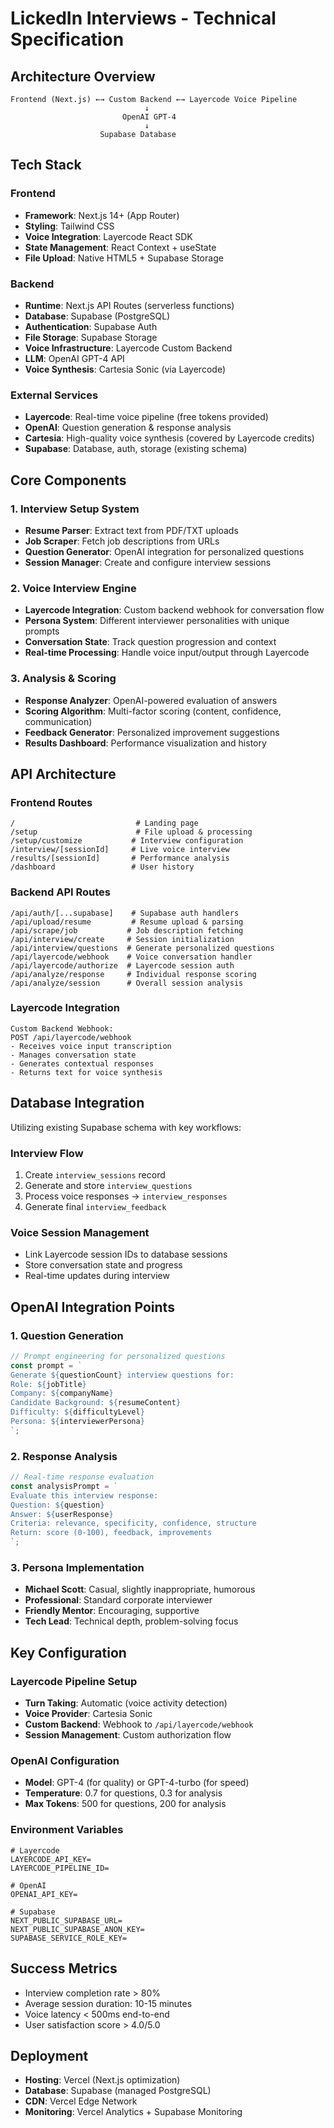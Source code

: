 # LickedIn Interviews - Technical Specification

## Architecture Overview

```
Frontend (Next.js) ←→ Custom Backend ←→ Layercode Voice Pipeline
                              ↓
                         OpenAI GPT-4
                              ↓
                    Supabase Database
```

## Tech Stack

### Frontend
- **Framework**: Next.js 14+ (App Router)
- **Styling**: Tailwind CSS
- **Voice Integration**: Layercode React SDK
- **State Management**: React Context + useState
- **File Upload**: Native HTML5 + Supabase Storage

### Backend
- **Runtime**: Next.js API Routes (serverless functions)
- **Database**: Supabase (PostgreSQL)
- **Authentication**: Supabase Auth
- **File Storage**: Supabase Storage
- **Voice Infrastructure**: Layercode Custom Backend
- **LLM**: OpenAI GPT-4 API
- **Voice Synthesis**: Cartesia Sonic (via Layercode)

### External Services
- **Layercode**: Real-time voice pipeline (free tokens provided)
- **OpenAI**: Question generation & response analysis
- **Cartesia**: High-quality voice synthesis (covered by Layercode credits)
- **Supabase**: Database, auth, storage (existing schema)

## Core Components

### 1. Interview Setup System
- **Resume Parser**: Extract text from PDF/TXT uploads
- **Job Scraper**: Fetch job descriptions from URLs
- **Question Generator**: OpenAI integration for personalized questions
- **Session Manager**: Create and configure interview sessions

### 2. Voice Interview Engine
- **Layercode Integration**: Custom backend webhook for conversation flow
- **Persona System**: Different interviewer personalities with unique prompts
- **Conversation State**: Track question progression and context
- **Real-time Processing**: Handle voice input/output through Layercode

### 3. Analysis & Scoring
- **Response Analyzer**: OpenAI-powered evaluation of answers
- **Scoring Algorithm**: Multi-factor scoring (content, confidence, communication)
- **Feedback Generator**: Personalized improvement suggestions
- **Results Dashboard**: Performance visualization and history

## API Architecture

### Frontend Routes
```
/                           # Landing page
/setup                      # File upload & processing
/setup/customize           # Interview configuration
/interview/[sessionId]     # Live voice interview
/results/[sessionId]       # Performance analysis
/dashboard                 # User history
```

### Backend API Routes
```
/api/auth/[...supabase]    # Supabase auth handlers
/api/upload/resume         # Resume upload & parsing
/api/scrape/job           # Job description fetching
/api/interview/create     # Session initialization
/api/interview/questions  # Generate personalized questions
/api/layercode/webhook    # Voice conversation handler
/api/layercode/authorize  # Layercode session auth
/api/analyze/response     # Individual response scoring
/api/analyze/session      # Overall session analysis
```

### Layercode Integration
```
Custom Backend Webhook:
POST /api/layercode/webhook
- Receives voice input transcription
- Manages conversation state
- Generates contextual responses
- Returns text for voice synthesis
```

## Database Integration

Utilizing existing Supabase schema with key workflows:

### Interview Flow
1. Create `interview_sessions` record
2. Generate and store `interview_questions`
3. Process voice responses → `interview_responses`
4. Generate final `interview_feedback`

### Voice Session Management
- Link Layercode session IDs to database sessions
- Store conversation state and progress
- Real-time updates during interview

## OpenAI Integration Points

### 1. Question Generation
```javascript
// Prompt engineering for personalized questions
const prompt = `
Generate ${questionCount} interview questions for:
Role: ${jobTitle}
Company: ${companyName}
Candidate Background: ${resumeContent}
Difficulty: ${difficultyLevel}
Persona: ${interviewerPersona}
`;
```

### 2. Response Analysis
```javascript
// Real-time response evaluation
const analysisPrompt = `
Evaluate this interview response:
Question: ${question}
Answer: ${userResponse}
Criteria: relevance, specificity, confidence, structure
Return: score (0-100), feedback, improvements
`;
```

### 3. Persona Implementation
- **Michael Scott**: Casual, slightly inappropriate, humorous
- **Professional**: Standard corporate interviewer
- **Friendly Mentor**: Encouraging, supportive
- **Tech Lead**: Technical depth, problem-solving focus

## Key Configuration

### Layercode Pipeline Setup
- **Turn Taking**: Automatic (voice activity detection)
- **Voice Provider**: Cartesia Sonic
- **Custom Backend**: Webhook to `/api/layercode/webhook`
- **Session Management**: Custom authorization flow

### OpenAI Configuration
- **Model**: GPT-4 (for quality) or GPT-4-turbo (for speed)
- **Temperature**: 0.7 for questions, 0.3 for analysis
- **Max Tokens**: 500 for questions, 200 for analysis

### Environment Variables
```env
# Layercode
LAYERCODE_API_KEY=
LAYERCODE_PIPELINE_ID=

# OpenAI
OPENAI_API_KEY=

# Supabase
NEXT_PUBLIC_SUPABASE_URL=
NEXT_PUBLIC_SUPABASE_ANON_KEY=
SUPABASE_SERVICE_ROLE_KEY=
```

## Success Metrics
- Interview completion rate > 80%
- Average session duration: 10-15 minutes
- Voice latency < 500ms end-to-end
- User satisfaction score > 4.0/5.0

## Deployment
- **Hosting**: Vercel (Next.js optimization)
- **Database**: Supabase (managed PostgreSQL)
- **CDN**: Vercel Edge Network
- **Monitoring**: Vercel Analytics + Supabase Monitoring